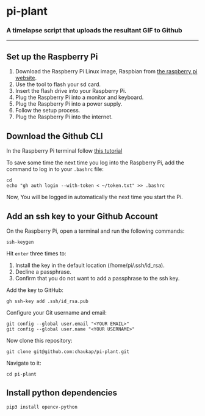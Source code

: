 # pi-plant

### A timelapse script that uploads the resultant GIF to Github

---

## Set up the Raspberry Pi
1) Download the Raspberry Pi Linux image, Raspbian from [the raspberry pi website](https://www.raspberrypi.com/software/).
2) Use the tool to flash your sd card.
3) Insert the flash drive into your Raspberry Pi.
4) Plug the Raspberry Pi into a monitor and keyboard. 
5) Plug the Raspberry Pi into a power supply.
6) Follow the setup process.
7) Plug the Raspberry Pi into the internet.

## Download the Github CLI
In the Raspberry Pi terminal follow [this tutorial](https://lindevs.com/install-github-cli-on-raspberry-pi/)

To save some time the next time you log into the Raspberry Pi, add the command to log in to your `.bashrc` file:
```
cd
echo "gh auth login --with-token < ~/token.txt" >> .bashrc
```
Now, You will be logged in automatically the next time you start the Pi.

## Add an ssh key to your Github Account
On the Raspberry Pi, open a terminal and run the following commands:
```
ssh-keygen
```
Hit `enter` three times to:
1) Install the key in the default location (/home/pi/.ssh/id_rsa).
2) Decline a passphrase.
3) Confirm that you do not want to add a passphrase to the ssh key.

Add the key to GitHub:
```
gh ssh-key add .ssh/id_rsa.pub
```

Configure your Git username and email:
```
git config --global user.email "<YOUR EMAIL>"
git config --global user.name "<YOUR USERNAME>"
```

Now clone this repository:
```
git clone git@github.com:chaukap/pi-plant.git 
```

Navigate to it:
```
cd pi-plant
```

## Install python dependencies
```
pip3 install opencv-python
```
